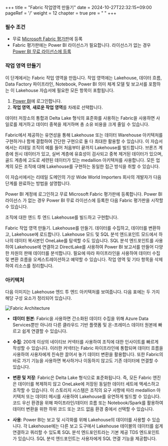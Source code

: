 +++
title = "Fabric 작업영역 만들기"
date = 2024-10-27T22:32:15+09:00
pageRef = '/'
weight = 12
chapter = true
pre = "<b> </b>"
+++

### 필수 조건

* 무료 [Microsoft Fabric 평가판](https://learn.microsoft.com/ko-kr/fabric/get-started/fabric-trial)에 등록
* Fabric 평가판에는 Power BI 라이선스가 필요합니다. 라이선스가 없는 경우 [Power BI 무료 라이선스에 등록](https://app.fabric.microsoft.com/)

### 작업 영역 만들기
이 단계에서는 Fabric 작업 영역을 만듭니다. 작업 영역에는 Lakehouse, 데이터 흐름, Data Factory 파이프라인, Notebook, Power BI 의미 체계 모델 및 보고서를 포함하는 이 Lakehouse 자습서에 필요한 모든 항목이 포함됩니다.

1. [Power BI](https://powerbi.com/)에 로그인합니다.
2. **작업 영역**, **새로운 작업 영역**를 차례로 선택합니다.

데이터 저장소의 통합과 Delta Lake 형식의 표준화를 사용하는 Fabric을 사용하면 사일로를 제거하고 데이터 중복을 제거하며 총 소유 비용을 크게 줄일 수 있습니다.

Fabric에서 제공하는 유연성을 통해 Lakehouse 또는 데이터 Warehouse 아키텍처를 구현하거나 함께 결합하여 간단한 구현으로 둘 다 최대한 활용할 수 있습니다. 이 자습서에서는 리테일 조직의 예를 들어 처음부터 끝까지 Lakehouse를 빌드합니다. 브론즈 계층에 원시 데이터가 있고, 실버 계층에 유효성이 검사되고 중복 제거된 데이터가 있으며, 골드 계층에 고도로 세련된 데이터가 있는 medallion 아키텍처를 사용합니다. 모든 업계의 모든 조직에 대해 Lakehouse를 구현하는 동일한 접근 방식을 취할 수 있습니다.

이 자습서에서는 리테일 도메인의 가상 Wide World Importers 회사의 개발자가 다음 단계를 완료하는 방법을 설명합니다.

Power BI 계정에 로그인하고 무료 Microsoft Fabric 평가판에 등록합니다. Power BI 라이선스 가 없는 경우 Power BI 무료 라이선스에 등록한 다음 Fabric 평가판을 시작할 수 있습니다.

조직에 대한 엔드 투 엔드 Lakehouse를 빌드하고 구현합니다.

Fabric 작업 영역 만들기.
Lakehouse를 만들기.
데이터를 수집하고, 데이터를 변환하고, Lakehouse에 로드합니다. Lakehouse 모드 및 SQL 분석 엔드포인트 모드에서 하나의 데이터 복사본인 OneLake를 탐색할 수도 있습니다.
SQL 분석 엔드포인트를 사용하여 Lakehouse에 연결하고 DirectLake를 사용하여 Power BI 보고서를 만들어 다양한 차원의 판매 데이터를 분석합니다.
필요에 따라 파이프라인을 사용하여 데이터 수집 및 변환 흐름을 오케스트레이션하고 예약할 수 있습니다.
작업 영역 및 기타 항목을 삭제하여 리소스를 정리합니다.

### 아키텍처

다음 이미지는 Lakehouse 엔드 투 엔드 아키텍처를 보여줍니다. 다음 표에는 두 가지 해당 구성 요소가 정리되어 있습니다.

![Fabric Architecture](/images/lakehouse/lakehouse-end-to-end-architecture.png)

* **데이터 원본**: Fabric을 사용하면 간소화된 데이터 수집을 위해 Azure Data Services뿐만 아니라 다른 클라우드 기반 플랫폼 및 온-프레미스 데이터 원본에 빠르고 쉽게 연결할 수 있습니다.

* **수집**: 200개 이상의 네이티브 커넥터를 사용하여 조직에 대한 인사이트를 빠르게 작성할 수 있습니다. 이러한 커넥터는 Fabric 파이프라인에 통합되며 데이터 흐름을 사용하여 사용자에게 친숙한 끌어서 놓기 데이터 변환을 활용합니다. 또한 Fabric의 바로 가기 기능을 사용하면 복사하거나 이동하지 않고도 기존 데이터에 연결할 수 있습니다.

* **변환 및 저장**: Fabric은 Delta Lake 형식으로 표준화됩니다. 즉, 모든 Fabric 엔진은 데이터를 복제하지 않고 OneLake에 저장된 동일한 데이터 세트에 액세스하고 조작할 수 있습니다. 이 스토리지 시스템은 조직의 요구 사항에 따라 medallion 아키텍처 또는 데이터 메시를 사용하여 Lakehouse를 유연하게 빌드할 수 있습니다. 코드 우선 환경을 위해 파이프라인/데이터 흐름 또는 Notebook/Spark를 활용하여 데이터 변환을 위한 하위 코드 또는 코드 없음 환경 중에서 선택할 수 있습니다.

* **사용**: Power BI는 보고 및 시각화를 위해 Lakehouse의 데이터를 사용할 수 있습니다. 각 Lakehouse에는 다른 보고 도구에서 Lakehouse 테이블의 데이터를 쉽게 연결하고 쿼리할 수 있도록 SQL 분석 엔드포인트라는 기본 제공 TDS 엔드포인트 가 있습니다. SQL 분석 엔드포인트는 사용자에게 SQL 연결 기능을 제공합니다.

